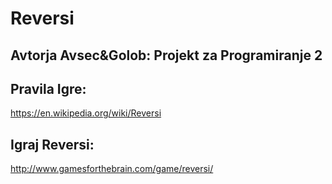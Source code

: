 # Reversi
## Avtorja Avsec&amp;Golob: Projekt za Programiranje 2

## Pravila Igre:
 https://en.wikipedia.org/wiki/Reversi

## Igraj Reversi:
 http://www.gamesforthebrain.com/game/reversi/
